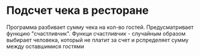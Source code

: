 # Подсчет чека в ресторане

Программа разбивает сумму чека на кол-во гостей. Предусматривает функцию "счастливчик".
Функци счастливчик - случайным образом выбирает человека, который не платит за счет и рспределяет сумму между оставшимися гостями
